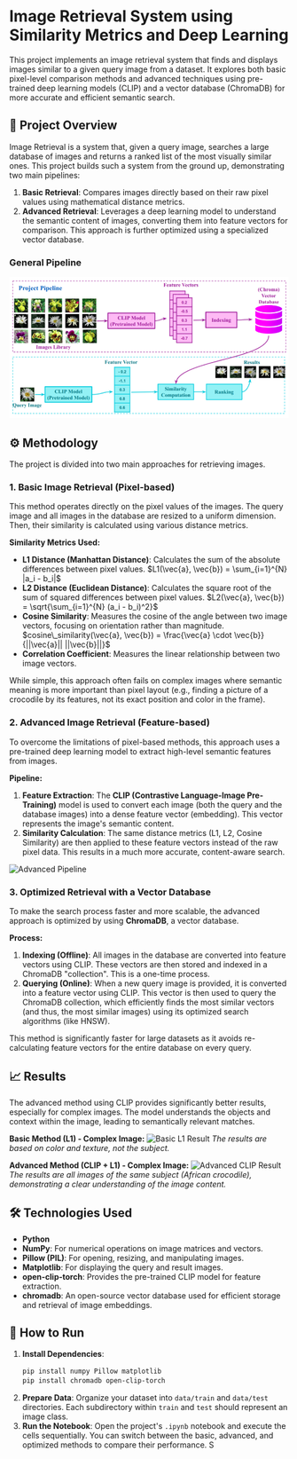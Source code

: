 # Image Retrieval System using Similarity Metrics and Deep Learning

This project implements an image retrieval system that finds and displays images similar to a given query image from a dataset. It explores both basic pixel-level comparison methods and advanced techniques using pre-trained deep learning models (CLIP) and a vector database (ChromaDB) for more accurate and efficient semantic search.

## 📝 Project Overview

Image Retrieval is a system that, given a query image, searches a large database of images and returns a ranked list of the most visually similar ones. This project builds such a system from the ground up, demonstrating two main pipelines:

1.  **Basic Retrieval**: Compares images directly based on their raw pixel values using mathematical distance metrics.
2.  **Advanced Retrieval**: Leverages a deep learning model to understand the semantic content of images, converting them into feature vectors for comparison. This approach is further optimized using a specialized vector database.

### General Pipeline
![General Pipeline](https://github.com/HeigatVu/image-retrieval/blob/main/pipeline.png)

## ⚙️ Methodology

The project is divided into two main approaches for retrieving images.

### 1. Basic Image Retrieval (Pixel-based)

This method operates directly on the pixel values of the images. The query image and all images in the database are resized to a uniform dimension. Then, their similarity is calculated using various distance metrics.

**Similarity Metrics Used:**
* **L1 Distance (Manhattan Distance)**: Calculates the sum of the absolute differences between pixel values.
    $L1(\vec{a}, \vec{b}) = \sum_{i=1}^{N} |a_i - b_i|$
* **L2 Distance (Euclidean Distance)**: Calculates the square root of the sum of squared differences between pixel values.
    $L2(\vec{a}, \vec{b}) = \sqrt{\sum_{i=1}^{N} (a_i - b_i)^2}$
* **Cosine Similarity**: Measures the cosine of the angle between two image vectors, focusing on orientation rather than magnitude.
    $cosine\_similarity(\vec{a}, \vec{b}) = \frac{\vec{a} \cdot \vec{b}}{||\vec{a}|| ||\vec{b}||}$
* **Correlation Coefficient**: Measures the linear relationship between two image vectors.

While simple, this approach often fails on complex images where semantic meaning is more important than pixel layout (e.g., finding a picture of a crocodile by its features, not its exact position and color in the frame).

### 2. Advanced Image Retrieval (Feature-based)

To overcome the limitations of pixel-based methods, this approach uses a pre-trained deep learning model to extract high-level semantic features from images.

**Pipeline:**
1.  **Feature Extraction**: The **CLIP (Contrastive Language-Image Pre-Training)** model is used to convert each image (both the query and the database images) into a dense feature vector (embedding). This vector represents the image's semantic content.
2.  **Similarity Calculation**: The same distance metrics (L1, L2, Cosine Similarity) are then applied to these feature vectors instead of the raw pixel data. This results in a much more accurate, content-aware search.

![Advanced Pipeline](https://i.imgur.com/u3gQ2iB.png)

### 3. Optimized Retrieval with a Vector Database

To make the search process faster and more scalable, the advanced approach is optimized by using **ChromaDB**, a vector database.

**Process:**
1.  **Indexing (Offline)**: All images in the database are converted into feature vectors using CLIP. These vectors are then stored and indexed in a ChromaDB "collection". This is a one-time process.
2.  **Querying (Online)**: When a new query image is provided, it is converted into a feature vector using CLIP. This vector is then used to query the ChromaDB collection, which efficiently finds the most similar vectors (and thus, the most similar images) using its optimized search algorithms (like HNSW).

This method is significantly faster for large datasets as it avoids re-calculating feature vectors for the entire database on every query.

## 📈 Results

The advanced method using CLIP provides significantly better results, especially for complex images. The model understands the objects and context within the image, leading to semantically relevant matches.

**Basic Method (L1) - Complex Image:**
![Basic L1 Result](https://i.imgur.com/9y0h4uS.png)
*The results are based on color and texture, not the subject.*

**Advanced Method (CLIP + L1) - Complex Image:**
![Advanced CLIP Result](https://i.imgur.com/5A0O6tI.png)
*The results are all images of the same subject (African crocodile), demonstrating a clear understanding of the image content.*

## 🛠️ Technologies Used

* **Python**
* **NumPy**: For numerical operations on image matrices and vectors.
* **Pillow (PIL)**: For opening, resizing, and manipulating images.
* **Matplotlib**: For displaying the query and result images.
* **open-clip-torch**: Provides the pre-trained CLIP model for feature extraction.
* **chromadb**: An open-source vector database used for efficient storage and retrieval of image embeddings.

## 🚀 How to Run

1.  **Install Dependencies**:
    ```bash
    pip install numpy Pillow matplotlib
    pip install chromadb open-clip-torch
    ```
2.  **Prepare Data**: Organize your dataset into `data/train` and `data/test` directories. Each subdirectory within `train` and `test` should represent an image class.
3.  **Run the Notebook**: Open the project's `.ipynb` notebook and execute the cells sequentially. You can switch between the basic, advanced, and optimized methods to compare their performance.
S
